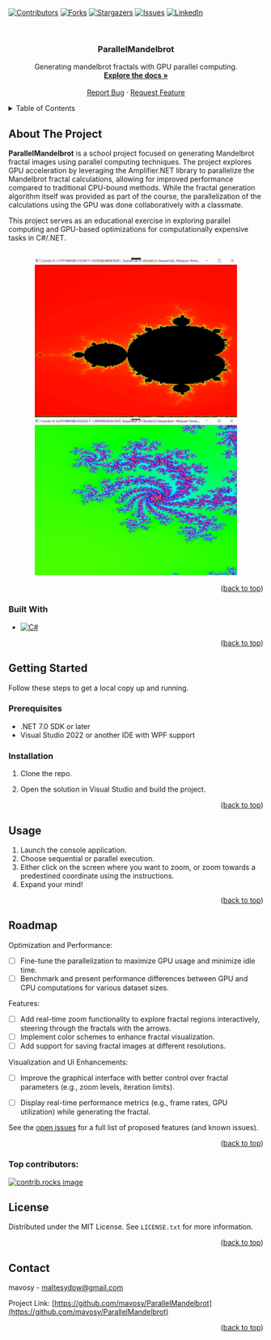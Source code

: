 <a id="readme-top"></a>

<!-- PROJECT SHIELDS -->
[![Contributors][contributors-shield]][contributors-url]
[![Forks][forks-shield]][forks-url]
[![Stargazers][stars-shield]][stars-url]
[![Issues][issues-shield]][issues-url]
[![LinkedIn][linkedin-shield]][linkedin-url]

<!-- PROJECT LOGO -->
<br />
<div align="center">
<!--  <a href="https://github.com/mavosy/ParallelMandelbrot">
    <img src="images/logo.png" alt="Logo" width="80" height="80">
  </a> -->

<h3 align="center">ParallelMandelbrot</h3>

  <p align="center">
    Generating mandelbrot fractals with GPU parallel computing.
    <br />
    <a href="https://github.com/mavosy/ParallelMandelbrot"><strong>Explore the docs »</strong></a>
    <br />
    <br />
    <a href="https://github.com/mavosy/ParallelMandelbrot/issues/new?labels=bug&template=bug-report---.md">Report Bug</a>
    ·
    <a href="https://github.com/mavosy/ParallelMandelbrot/issues/new?labels=enhancement&template=feature-request---.md">Request Feature</a>
  </p>
</div>



<!-- TABLE OF CONTENTS -->
<details>
  <summary>Table of Contents</summary>
  <ol>
    <li>
      <a href="#about-the-project">About The Project</a>
      <ul>
        <li><a href="#built-with">Built With</a></li>
      </ul>
    </li>
    <li>
      <a href="#getting-started">Getting Started</a>
      <ul>
        <li><a href="#prerequisites">Prerequisites</a></li>
        <li><a href="#installation">Installation</a></li>
      </ul>
    </li>
    <li><a href="#usage">Usage</a></li>
    <li><a href="#roadmap">Roadmap</a></li>
    <li><a href="#license">License</a></li>
    <li><a href="#contact">Contact</a></li>
  </ol>
</details>



<!-- ABOUT THE PROJECT -->
## About The Project

**ParallelMandelbrot** is a school project focused on generating Mandelbrot fractal images using parallel computing techniques. The project explores GPU acceleration by leveraging the Amplifier.NET library to parallelize the Mandelbrot fractal calculations, allowing for improved performance compared to traditional CPU-bound methods. While the fractal generation algorithm itself was provided as part of the course, the parallelization of the calculations using the GPU was done collaboratively with a classmate.

This project serves as an educational exercise in exploring parallel computing and GPU-based optimizations for computationally expensive tasks in C#/.NET.

<br/>

<div align="Center">
  <img src="MandelWindow/Images/MandelUnzoomed_screenshot.png" alt="Product Screenshot" width="400" />
  <img src="MandelWindow/Images/MandelZoomed_screenshot.png" alt="Product Screenshot" width="400" />
</div>

<p align="right">(<a href="#readme-top">back to top</a>)</p>



### Built With

* [![C#][csharp-shield]][csharp-url]

<p align="right">(<a href="#readme-top">back to top</a>)</p>



<!-- GETTING STARTED -->
## Getting Started

Follow these steps to get a local copy up and running.

### Prerequisites

- .NET 7.0 SDK or later
- Visual Studio 2022 or another IDE with WPF support

### Installation

1. Clone the repo.

2. Open the solution in Visual Studio and build the project.

<p align="right">(<a href="#readme-top">back to top</a>)</p>

<!-- USAGE EXAMPLES -->
## Usage

1. Launch the console application.
2. Choose sequential or parallel execution.
3. Either click on the screen where you want to zoom, 
   or zoom towards a predestined coordinate using the instructions.
4. Expand your mind!

<p align="right">(<a href="#readme-top">back to top</a>)</p>



<!-- ROADMAP -->
## Roadmap

Optimization and Performance:
- [ ] Fine-tune the parallelization to maximize GPU usage and minimize idle time.
- [ ] Benchmark and present performance differences between GPU and CPU computations for various dataset sizes.

Features:
- [ ] Add real-time zoom functionality to explore fractal regions interactively, steering through the fractals with the arrows.
- [ ] Implement color schemes to enhance fractal visualization.
- [ ] Add support for saving fractal images at different resolutions.

Visualization and UI Enhancements:
- [ ] Improve the graphical interface with better control over fractal parameters (e.g., zoom levels, iteration limits).
- [ ] Display real-time performance metrics (e.g., frame rates, GPU utilization) while generating the fractal.



See the [open issues](https://github.com/mavosy/ParallelMandelbrot/issues) for a full list of proposed features (and known issues).

<p align="right">(<a href="#readme-top">back to top</a>)</p>



### Top contributors:

<a href="https://github.com/mavosy/ParallelMandelbrot/graphs/contributors">
  <img src="https://contrib.rocks/image?repo=mavosy/ParallelMandelbrot" alt="contrib.rocks image" />
</a>



<!-- LICENSE -->
## License

Distributed under the MIT License. See `LICENSE.txt` for more information.

<p align="right">(<a href="#readme-top">back to top</a>)</p>



<!-- CONTACT -->
## Contact

mavosy - maltesydow@gmail.com

Project Link: [https://github.com/mavosy/ParallelMandelbrot](https://github.com/mavosy/ParallelMandelbrot)

<p align="right">(<a href="#readme-top">back to top</a>)</p>


<!-- MARKDOWN LINKS & IMAGES -->
<!-- https://www.markdownguide.org/basic-syntax/#reference-style-links -->
[contributors-shield]: https://img.shields.io/github/contributors/mavosy/ParallelMandelbrot.svg?style=for-the-badge
[contributors-url]: https://github.com/mavosy/ParallelMandelbrot/graphs/contributors
[forks-shield]: https://img.shields.io/github/forks/mavosy/ParallelMandelbrot.svg?style=for-the-badge
[forks-url]: https://github.com/mavosy/ParallelMandelbrot/network/members
[stars-shield]: https://img.shields.io/github/stars/mavosy/ParallelMandelbrot.svg?style=for-the-badge
[stars-url]: https://github.com/mavosy/ParallelMandelbrot/stargazers
[issues-shield]: https://img.shields.io/github/issues/mavosy/ParallelMandelbrot.svg?style=for-the-badge
[issues-url]: https://github.com/mavosy/ParallelMandelbrot/issues
[license-shield]: https://img.shields.io/github/license/mavosy/ParallelMandelbrot.svg?style=for-the-badge
[license-url]: https://github.com/mavosy/ParallelMandelbrot/blob/master/LICENSE.txt
[linkedin-shield]: https://img.shields.io/badge/-LinkedIn-black.svg?style=for-the-badge&logo=linkedin&colorB=555
[linkedin-url]: https://linkedin.com/in/malte-von-sydow
[csharp-shield]: https://custom-icon-badges.demolab.com/badge/C%23-%23239120.svg?logo=cshrp&logoColor=white
[csharp-url]: https://learn.microsoft.com/en-us/dotnet/csharp/
